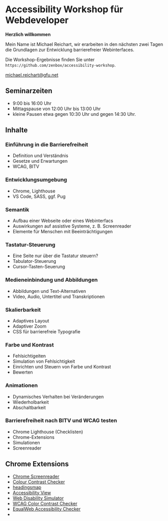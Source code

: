 # Accessibility Workshop für Webdeveloper

**Herzlich willkommen**

Mein Name ist Michael Reichart, wir erarbeiten in den nächsten zwei Tagen die Grundlagen zur Entwicklung barrierefreier Webinterfaces.

Die Workshop-Ergebnisse finden Sie unter `https://github.com/zenbox/accessibility-workshop`.

michael.reichart@gfu.net

## Seminarzeiten

-   9:00 bis 16:00 Uhr
-   Mittagspause von 12:00 Uhr bis 13:00 Uhr
-   kleine Pausen etwa gegen 10:30 Uhr und gegen 14:30 Uhr.

## Inhalte

### Einführung in die Barrierefreiheit

-   Definition und Verständnis
-   Gesetze und Erwartungen
-   WCAG, BITV

### Entwicklungsumgebung

-   Chrome, Lighthouse
-   VS Code, SASS, ggf. Pug

### Semantik

-   Aufbau einer Webseite oder eines Webinterfacs
-   Auswirkungen auf assistive Systeme, z. B. Screenreader
-   Elemente für Menschen mit Beeinträchtigungen

### Tastatur-Steuerung

-   Eine Seite nur über die Tastatur steuern?
-   Tabulator-Steuerung
-   Cursor-Tasten-Seuerung

### Medieneinbindung und Abbildungen

-   Abbildungen und Text-Alternativen
-   Video, Audio, Untertitel und Transkriptionen

### Skalierbarkeit

-   Adaptives Layout
-   Adaptiver Zoom
-   CSS für barrierefreie Typografie

### Farbe und Kontrast

-   Fehlsichtigeiten
-   Simulation von Fehlsichtigkeit
-   Einrichten und Steuern von Farbe und Kontrast
-   Bewerten

### Animationen

-   Dynamisches Verhalten bei Veränderungen
-   Wiederholbarkeit
-   Abschaltbarkeit

### Barrierefreiheit nach BITV und WCAG testen

-   Chrome Lighthouse (Checklisten)
-   Chrome-Extensions
-   Simulationen
-   Screenreader

## Chrome Extensions

-   [Chrome Screenreader](https://chrome.google.com/webstore/detail/screen-reader/kgejglhpjiefppelpmljglcjbhoiplfn/related?hl=de)
-   [Colour Contrast Checker](https://chrome.google.com/webstore/detail/colour-contrast-checker/nmmjeclfkgjdomacpcflgdkgpphpmnfe?hl=de)
-   [headingsmap](https://chrome.google.com/webstore/detail/headingsmap/flbjommegcjonpdmenkdiocclhjacmbi?hl=de)
-   [Accessibility View](https://chrome.google.com/webstore/detail/accessibility-view/ekpmnemcmjcimpnmofmiaeoggjkjohjg?hl=de)
-   [Web Disability Simulator](https://chrome.google.com/webstore/detail/web-disability-simulator/olioanlbgbpmdlgjnnampnnlohigkjla?hl=de)
-   [WCAG Color Contrast Checker](https://chrome.google.com/webstore/detail/wcag-color-contrast-check/plnahcmalebffmaghcpcmpaciebdhgdf?hl=de)
-   [EqualWeb Accessibility Checker](https://chrome.google.com/webstore/detail/equalweb-accessibility-ch/imemciokfejbnonkkinhcdfigdilcllg?hl=de)
-   []()
